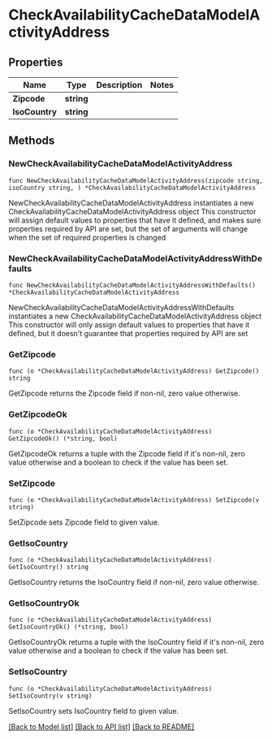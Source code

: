 # CheckAvailabilityCacheDataModelActivityAddress

## Properties

Name | Type | Description | Notes
------------ | ------------- | ------------- | -------------
**Zipcode** | **string** |  | 
**IsoCountry** | **string** |  | 

## Methods

### NewCheckAvailabilityCacheDataModelActivityAddress

`func NewCheckAvailabilityCacheDataModelActivityAddress(zipcode string, isoCountry string, ) *CheckAvailabilityCacheDataModelActivityAddress`

NewCheckAvailabilityCacheDataModelActivityAddress instantiates a new CheckAvailabilityCacheDataModelActivityAddress object
This constructor will assign default values to properties that have it defined,
and makes sure properties required by API are set, but the set of arguments
will change when the set of required properties is changed

### NewCheckAvailabilityCacheDataModelActivityAddressWithDefaults

`func NewCheckAvailabilityCacheDataModelActivityAddressWithDefaults() *CheckAvailabilityCacheDataModelActivityAddress`

NewCheckAvailabilityCacheDataModelActivityAddressWithDefaults instantiates a new CheckAvailabilityCacheDataModelActivityAddress object
This constructor will only assign default values to properties that have it defined,
but it doesn't guarantee that properties required by API are set

### GetZipcode

`func (o *CheckAvailabilityCacheDataModelActivityAddress) GetZipcode() string`

GetZipcode returns the Zipcode field if non-nil, zero value otherwise.

### GetZipcodeOk

`func (o *CheckAvailabilityCacheDataModelActivityAddress) GetZipcodeOk() (*string, bool)`

GetZipcodeOk returns a tuple with the Zipcode field if it's non-nil, zero value otherwise
and a boolean to check if the value has been set.

### SetZipcode

`func (o *CheckAvailabilityCacheDataModelActivityAddress) SetZipcode(v string)`

SetZipcode sets Zipcode field to given value.


### GetIsoCountry

`func (o *CheckAvailabilityCacheDataModelActivityAddress) GetIsoCountry() string`

GetIsoCountry returns the IsoCountry field if non-nil, zero value otherwise.

### GetIsoCountryOk

`func (o *CheckAvailabilityCacheDataModelActivityAddress) GetIsoCountryOk() (*string, bool)`

GetIsoCountryOk returns a tuple with the IsoCountry field if it's non-nil, zero value otherwise
and a boolean to check if the value has been set.

### SetIsoCountry

`func (o *CheckAvailabilityCacheDataModelActivityAddress) SetIsoCountry(v string)`

SetIsoCountry sets IsoCountry field to given value.



[[Back to Model list]](../README.md#documentation-for-models) [[Back to API list]](../README.md#documentation-for-api-endpoints) [[Back to README]](../README.md)


